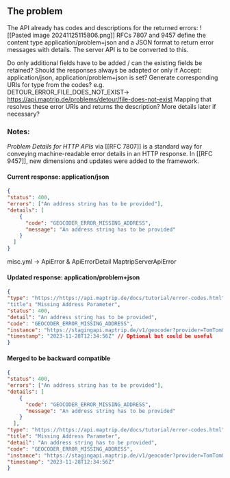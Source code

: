 ## The problem
The API already has codes and descriptions for the returned errors:
![[Pasted image 20241125115806.png]]
RFCs 7807 and 9457 define the content type application/problem+json and a JSON format to return error messages with details. The server API is to be converted to this.

Do only additional fields have to be added / can the existing fields be retained?
Should the responses always be adapted or only if Accept: application/json, application/problem+json is set?
Generate corresponding URIs for type from the codes? e.g. DETOUR_ERROR_FILE_DOES_NOT_EXIST-> https://api.maptrip.de/problems/detour/file-does-not-exist
Mapping that resolves these error URIs and returns the description? More details later if necessary?


### Notes:
*Problem Details for HTTP APIs* via [[RFC 7807]] is a standard way for conveying machine-readable error details in an HTTP response. In [[RFC 9457]], new dimensions and updates were added to the framework. 


#### Current response: application/json
```json
{ 
"status": 400, 
"errors": ["An address string has to be provided"], 
"details": [ 
	{ 
	  "code": "GEOCODER_ERROR_MISSING_ADDRESS", 
	  "message": "An address string has to be provided" 
	}
  ] 
}
```
misc.yml -> ApiError & ApiErrorDetail
MaptripServerApiError
#### Updated response: application/problem+json
```json
{
"type": "https://https://api.maptrip.de/docs/tutorial/error-codes.html", // individual error code pages would need to be implemented eventually. General errors that are self-explanatory would lead to about:blank. Absolute URIs are recommended
"title": "Missing Address Parameter",
"status": 400,
"detail": "An address string has to be provided",
"code": "GEOCODER_ERROR_MISSING_ADDRESS",
"instance": "https://stagingapi.maptrip.de/v1/geocoder?provider=TomTom&address=%20&country=DEU&limit=1", // Can get out of request? 
"timestamp": "2023-11-28T12:34:56Z" // Optional but could be useful
}
```

#### Merged to be backward compatible 
```json
{
"status": 400, 
"errors": ["An address string has to be provided"], 
"details": [ 
	{ 
	  "code": "GEOCODER_ERROR_MISSING_ADDRESS", 
	  "message": "An address string has to be provided" 
	}
  ], 
"type": "https://https://api.maptrip.de/docs/tutorial/error-codes.html",
"title": "Missing Address Parameter",
"detail": "An address string has to be provided",
"code": "GEOCODER_ERROR_MISSING_ADDRESS",
"instance": "https://stagingapi.maptrip.de/v1/geocoder?provider=TomTom&address=%20&country=DEU&limit=1",
"timestamp": "2023-11-28T12:34:56Z" 
}
```